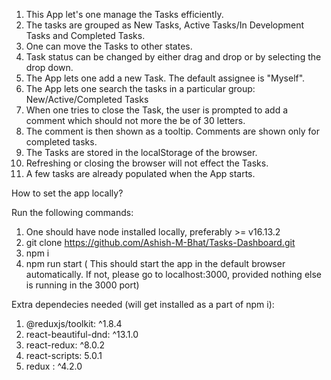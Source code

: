 1. This App let's one manage the Tasks efficiently.
2. The tasks are grouped as New Tasks, Active Tasks/In Development Tasks and Completed Tasks.
3. One can move the Tasks to other states.
4. Task status can be changed by either drag and drop or by selecting the drop down.
5. The App lets one add a new Task. The default assignee is "Myself".
6. The App lets one search the tasks in a particular group: New/Active/Completed Tasks
7. When one tries to close the Task, the user is prompted to add a comment which should not more the be of 30 letters.
8. The comment is then shown as a tooltip. Comments are shown only for completed tasks.
9. The Tasks are stored in the localStorage of the browser.
10. Refreshing or closing the browser will not effect the Tasks.
11. A few tasks are already populated when the App starts.

How to set the app locally?

Run the following commands:
 1. One should have node installed locally, preferably >= v16.13.2
 2. git clone https://github.com/Ashish-M-Bhat/Tasks-Dashboard.git
 3. npm i
 4. npm run start ( This should start the app in the default browser automatically. If not, please go to localhost:3000, provided nothing else is running in the 3000 port)

Extra dependecies needed (will get installed as a part of npm i):

1. @reduxjs/toolkit: ^1.8.4
2. react-beautiful-dnd: ^13.1.0
3. react-redux: ^8.0.2
4. react-scripts: 5.0.1
5. redux : ^4.2.0